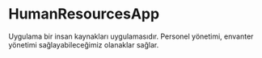 # HumanResourcesApp

Uygulama bir insan kaynakları uygulamasıdır. Personel yönetimi, envanter yönetimi sağlayabileceğimiz olanaklar sağlar. 
